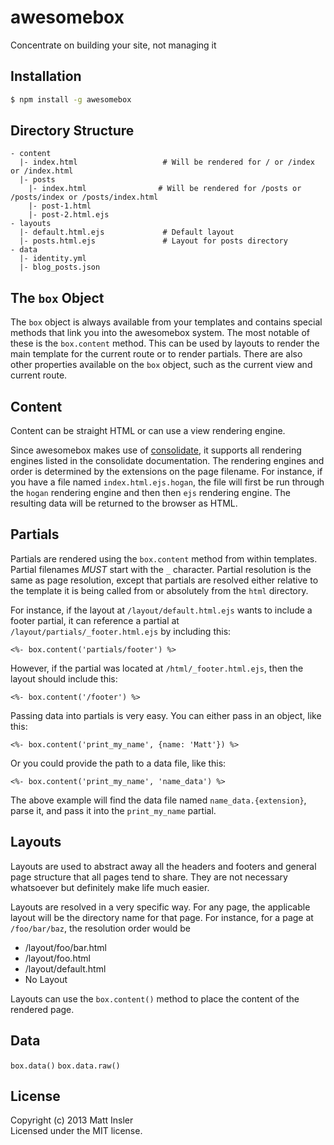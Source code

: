 # awesomebox

Concentrate on building your site, not managing it

## Installation

```bash
$ npm install -g awesomebox
```

## Directory Structure

```
- content
  |- index.html                   # Will be rendered for / or /index or /index.html
  |- posts
    |- index.html                # Will be rendered for /posts or /posts/index or /posts/index.html
    |- post-1.html
    |- post-2.html.ejs
- layouts
  |- default.html.ejs             # Default layout
  |- posts.html.ejs               # Layout for posts directory
- data
  |- identity.yml
  |- blog_posts.json
```

## The `box` Object

The `box` object is always available from your templates and contains special methods that link you into the
awesomebox system.  The most notable of these is the `box.content` method.  This can be used by layouts to render
the main template for the current route or to render partials.  There are also other properties available on the
`box` object, such as the current view and current route.

## Content

Content can be straight HTML or can use a view rendering engine.

Since awesomebox makes use of [consolidate](https://npmjs.org/package/consolidate), it supports all rendering
engines listed in the consolidate documentation.  The rendering engines and order is determined by the extensions
on the page filename.  For instance, if you have a file named `index.html.ejs.hogan`, the file will first be
run through the `hogan` rendering engine and then then `ejs` rendering engine.  The resulting data will be returned
to the browser as HTML.

## Partials

Partials are rendered using the `box.content` method from within templates.  Partial filenames _MUST_ start with
the `_` character.  Partial resolution is the same as page resolution, except that partials are resolved either
relative to the template it is being called from or absolutely from the `html` directory.

For instance, if the layout at `/layout/default.html.ejs` wants to include a footer partial, it can reference a
partial at `/layout/partials/_footer.html.ejs` by including this:

```erb
<%- box.content('partials/footer') %>
```

However, if the partial was located at `/html/_footer.html.ejs`, then the layout should include this:

```erb
<%- box.content('/footer') %>
```

Passing data into partials is very easy.  You can either pass in an object, like this:

```erb
<%- box.content('print_my_name', {name: 'Matt'}) %>
```

Or you could provide the path to a data file, like this:

```erb
<%- box.content('print_my_name', 'name_data') %>
```

The above example will find the data file named `name_data.{extension}`, parse it, and pass it into the `print_my_name` partial.

## Layouts

Layouts are used to abstract away all the headers and footers and general page structure that all pages tend to
share.  They are not necessary whatsoever but definitely make life much easier.

Layouts are resolved in a very specific way.  For any page, the applicable layout will be the directory name for
that page.  For instance, for a page at `/foo/bar/baz`, the resolution order would be
- /layout/foo/bar.html
- /layout/foo.html
- /layout/default.html
- No Layout

Layouts can use the `box.content()` method to place the content of the rendered page.

## Data

`box.data()`
`box.data.raw()`

## License
Copyright (c) 2013 Matt Insler  
Licensed under the MIT license.
